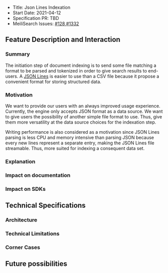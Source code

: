 - Title: Json Lines Indexation
- Start Date: 2021-04-12
- Specification PR: TBD
- MeiliSearch Issues: [#128](https://github.com/meilisearch/transplant/issues/128),[#1332](https://github.com/meilisearch/MeiliSearch/issues/1332)

## Feature Description and Interaction

### Summary

The initiation step of document indexing is to send some file matching a format to be parsed and tokenized in order to give search results to end-users. A [JSON Lines](https://jsonlines.org/) is easier to use than a CSV file because it propose a convenient format for storing structured data.

### Motivation

We want to provide our users with an always improved usage experience. Currently, the engine only accepts JSON format as a data source. We want to give users the possibility of another simple file format to use. Thus, give them more versatility at the data source choices for the indexation step.

Writing performance is also considered as a motivation since JSON Lines parsing is less CPU and memory intensive than parsing JSON because every new lines represent a separate entry, making the JSON Lines file streamable. Thus, more suited for indexing a consequent data set.

### Explanation
### Impact on documentation
### Impact on SDKs

## Technical Specifications

### Architecture
### Technical Limitations
### Corner Cases

## Future possibilities
